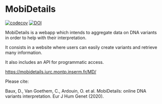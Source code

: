 # MobiDetails

[![codecov](https://codecov.io/gh/beboche/MobiDetails/branch/master/graphs/badge.svg)](https://codecov.io/gh/beboche/MobiDetails)
[![DOI](https://zenodo.org/badge/203738486.svg)](https://zenodo.org/badge/latestdoi/203738486)

MobiDetails is a webapp which intends to aggregate data on DNA variants in order to help with their interpretation.

It consists in a website where users can easily create variants and retrieve many information.

It also includes an API for programmatic access.

https://mobidetails.iurc.montp.inserm.fr/MD/


Please cite:

Baux, D., Van Goethem, C., Ardouin, O. et al. MobiDetails: online DNA variants interpretation. Eur J Hum Genet (2020).


